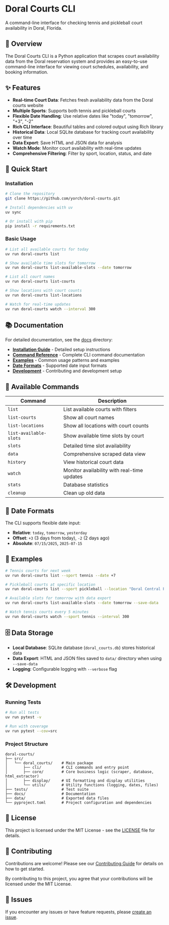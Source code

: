 # Doral Courts CLI

A command-line interface for checking tennis and pickleball court availability in Doral, Florida.

## 🎾 Overview

The Doral Courts CLI is a Python application that scrapes court availability data from the Doral reservation system and provides an easy-to-use command-line interface for viewing court schedules, availability, and booking information.

## ✨ Features

- **Real-time Court Data**: Fetches fresh availability data from the Doral courts website
- **Multiple Sports**: Supports both tennis and pickleball courts
- **Flexible Date Handling**: Use relative dates like "today", "tomorrow", "+3", "-2"
- **Rich CLI Interface**: Beautiful tables and colored output using Rich library
- **Historical Data**: Local SQLite database for tracking court availability over time
- **Data Export**: Save HTML and JSON data for analysis
- **Watch Mode**: Monitor court availability with real-time updates
- **Comprehensive Filtering**: Filter by sport, location, status, and date

## 🚀 Quick Start

### Installation

```bash
# Clone the repository
git clone https://github.com/yorch/doral-courts.git

# Install dependencies with uv
uv sync

# Or install with pip
pip install -r requirements.txt
```

### Basic Usage

```bash
# List all available courts for today
uv run doral-courts list

# Show available time slots for tomorrow
uv run doral-courts list-available-slots --date tomorrow

# List all court names
uv run doral-courts list-courts

# Show locations with court counts
uv run doral-courts list-locations

# Watch for real-time updates
uv run doral-courts watch --interval 300
```

## 📚 Documentation

For detailed documentation, see the [docs](./docs/) directory:

- **[Installation Guide](./docs/installation.md)** - Detailed setup instructions
- **[Command Reference](./docs/commands.md)** - Complete CLI command documentation
- **[Examples](./docs/examples.md)** - Common usage patterns and examples
- **[Date Formats](./docs/date-formats.md)** - Supported date input formats
- **[Development](./docs/development.md)** - Contributing and development setup

## 🔧 Available Commands

| Command                | Description                                 |
| ---------------------- | ------------------------------------------- |
| `list`                 | List available courts with filters          |
| `list-courts`          | Show all court names                        |
| `list-locations`       | Show all locations with court counts        |
| `list-available-slots` | Show available time slots by court          |
| `slots`                | Detailed time slot availability             |
| `data`                 | Comprehensive scraped data view             |
| `history`              | View historical court data                  |
| `watch`                | Monitor availability with real-time updates |
| `stats`                | Database statistics                         |
| `cleanup`              | Clean up old data                           |

## 📅 Date Formats

The CLI supports flexible date input:

- **Relative**: `today`, `tomorrow`, `yesterday`
- **Offset**: `+3` (3 days from today), `-2` (2 days ago)
- **Absolute**: `07/15/2025`, `2025-07-15`

## 🎯 Examples

```bash
# Tennis courts for next week
uv run doral-courts list --sport tennis --date +7

# Pickleball courts at specific location
uv run doral-courts list --sport pickleball --location "Doral Central Park"

# Available slots for tomorrow with data export
uv run doral-courts list-available-slots --date tomorrow --save-data

# Watch tennis courts every 5 minutes
uv run doral-courts watch --sport tennis --interval 300
```

## 🗄️ Data Storage

- **Local Database**: SQLite database (`doral_courts.db`) stores historical data
- **Data Export**: HTML and JSON files saved to `data/` directory when using `--save-data`
- **Logging**: Configurable logging with `--verbose` flag

## 🛠️ Development

### Running Tests

```bash
# Run all tests
uv run pytest -v

# Run with coverage
uv run pytest --cov=src
```

### Project Structure

```
doral-courts/
├── src/
│   └── doral_courts/    # Main package
│       ├── cli/         # CLI commands and entry point
│       ├── core/        # Core business logic (scraper, database, html_extractor)
│       ├── display/     # UI formatting and display utilities
│       └── utils/       # Utility functions (logging, dates, files)
├── tests/               # Test suite
├── docs/                # Documentation
├── data/                # Exported data files
└── pyproject.toml       # Project configuration and dependencies
```

## 📝 License

This project is licensed under the MIT License - see the [LICENSE](LICENSE) file for details.

## 🤝 Contributing

Contributions are welcome! Please see our [Contributing Guide](CONTRIBUTING.md) for details on how to get started.

By contributing to this project, you agree that your contributions will be licensed under the MIT License.

## 🐛 Issues

If you encounter any issues or have feature requests, please [create an issue](link-to-issues).
